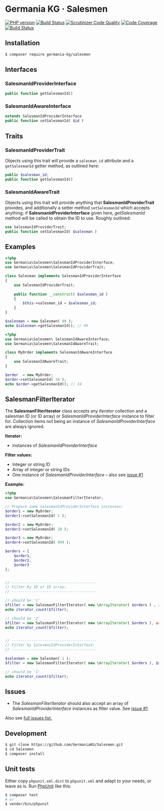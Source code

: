 # Germania KG · Salesmen


[![PHP version](https://img.shields.io/packagist/php-v/germania-kg/salesmen.svg)](https://packagist.org/packages/germania-kg/salesmen)
[![Build Status](https://img.shields.io/travis/GermaniaKG/Salesmen.svg?label=Travis%20CI)](https://travis-ci.org/GermaniaKG/Salesmen)
[![Scrutinizer Code Quality](https://scrutinizer-ci.com/g/GermaniaKG/Salesmen/badges/quality-score.png?b=master)](https://scrutinizer-ci.com/g/GermaniaKG/Salesmen/?branch=master)
[![Code Coverage](https://scrutinizer-ci.com/g/GermaniaKG/Salesmen/badges/coverage.png?b=master)](https://scrutinizer-ci.com/g/GermaniaKG/Salesmen/?branch=master)
[![Build Status](https://scrutinizer-ci.com/g/GermaniaKG/Salesmen/badges/build.png?b=master)](https://scrutinizer-ci.com/g/GermaniaKG/Salesmen/build-status/master)



## Installation

```bash
$ composer require germania-kg/salesmen
```

## Interfaces

### SalesmanIdProviderInterface

```php
public function getSalesmanId()
```

### SalesmanIdAwareInterface

```php
extends SalesmanIdProviderInterface
public function setSalesmanId( $id )
```

## Traits

### SalesmanIdProviderTrait

Objects using this trait will provide a `salesman_id` attribute and a `getSalesmanId` getter method, as outlined here:

```php
public $salesman_id;
public function getSalesmanId()
```


### SalesmanIdAwareTrait

Objects using this trait will provide anything that **SalesmanIdProviderTrait** provides, and additionally a setter method `setSalesmanId` which accepts anything; if **SalesmanIdProviderInterface** given here, *getSalesmanId* method will be called to obtain the ID to use. Roughly outlined:

```php
use SalesmanIdProviderTrait;
public function setSalesmanId( $salesman )
```







## Examples
```php
<?php
use Germania\Salesmen\SalesmanIdProviderInterface;
use Germania\Salesmen\SalesmanIdProviderTrait;

class Salesman implements SalesmanIdProviderInterface
{
	use SalesmanIdProviderTrait;
	
	public function __construct( $salesman_id )
	{
		$this->salesman_id = $salesman_id;
	}
}

$salesman = new Salesman( 99 );
echo $salesman->getSalesmanId(); // 99
```

```php
<?php
use Germania\Salesmen\ SalesmanIdAwareInterface;
use Germania\Salesmen\SalesmanIdAwareTrait;

class MyOrder implements SalesmanIdAwareInterface
{
	use SalesmanIdAwareTrait;
}

$order  = new MyOrder;
$order->setSalesmanId( 34 );
echo $order->getSalesmanId(); // 34


```


## SalesmanFilterIterator

The **SalesmanFilterIterator** class accepts any *Iterator* collection and a salesman ID (or ID array) or *SalesmanIdProviderInterface* instance to filter for. Collection items not being an instance of *SalesmanIdProviderInterface* are always ignored. 

**Iterator:**

- instances of *SalesmanIdProviderInterface*


**Filter values:**

- Integer or string ID
- Array of integer or string IDs
- One instance of *SalesmanIdProviderInterface* – also see [issue #1][i1]


**Example:**

```php
<?php
use Germania\Salesmen\SalesmanFilterIterator;

// Prepare some SalesmanIdProviderInterface instances:
$order1 = new MyOrder; 
$order1->setSalesmanId( 1 );

$order2 = new MyOrder; 
$order2->setSalesmanId( 20 );

$order3 = new MyOrder; 
$order4->setSalesmanId( 999 );

$orders = [
	$order1,
	$order2,	
	$order3
];


// ---------------------------------------
// Filter by ID or ID array:
// ---------------------------------------

// should be '1'
$filter = new SalesmanFilterIterator( new \ArrayIterator( $orders ) , 20);
echo iterator_count($filter);

// should be '2'
$filter = new SalesmanFilterIterator( new \ArrayIterator( $orders ), array(20, 999));
echo iterator_count($filter);


// ---------------------------------------
// Filter by SalesmanIdProviderInterface:
// ---------------------------------------

$salesman = new Salesman( 1 );
$filter = new SalesmanFilterIterator( new \ArrayIterator( $orders ), $salesman);

// should be '1'
echo iterator_count($filter);
```

## Issues

- The *SalesmanFilterIterator* should also accept an array of *SalesmanIdProviderInterface* instances as filter value. See [issue #1][i1].

Also see [full issues list.][i0]

[i0]: https://github.com/GermaniaKG/Salesmen/issues
[i1]: https://github.com/GermaniaKG/Salesmen/issues/1

## Development

```bash
$ git clone https://github.com/GermaniaKG/Salesmen.git
$ cd Salesmen
$ composer install
```

## Unit tests

Either copy `phpunit.xml.dist` to `phpunit.xml` and adapt to your needs, or leave as is. Run [PhpUnit](https://phpunit.de/) like this:

```bash
$ composer test
# or
$ vendor/bin/phpunit
```

